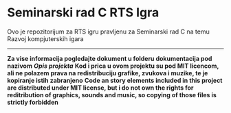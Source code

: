 # Seminarski rad C RTS Igra
Ovo je repozitorijum za RTS igru pravljenu za Seminarski rad C na temu Razvoj kompjuterskih igara
***
**Za vise informacija pogledajte dokument u folderu dokumentacija pod nazivom** **_Opis projekta_**
**Kod i prica u ovom projektu su pod MIT licencom, ali ne polazem prava na redistribuciju grafike, zvukova i muzike, te je kopiranje istih zabranjeno**
**Code an story elements included in this project are distributed under MIT license, but i do not own the rights for reditribution of graphics, sounds and music, so copying of those files is strictly forbidden**
